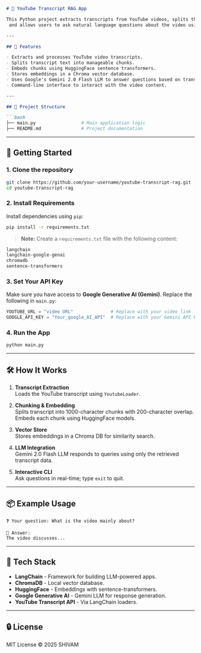 ```markdown
# 🎥 YouTube Transcript RAG App

This Python project extracts transcripts from YouTube videos, splits the content into chunks, embeds them into a vector database,
 and allows users to ask natural language questions about the video using Google's Gemini LLM.

---

## 📌 Features

- Extracts and processes YouTube video transcripts.
- Splits transcript text into manageable chunks.
- Embeds chunks using HuggingFace sentence transformers.
- Stores embeddings in a Chroma vector database.
- Uses Google's Gemini 2.0 Flash LLM to answer questions based on transcript content.
- Command-line interface to interact with the video content.

---

## 🧱 Project Structure

```bash
├── main.py                 # Main application logic
├── README.md               # Project documentation
```

---

## 🚀 Getting Started

### 1. Clone the repository

```bash
git clone https://github.com/your-username/youtube-transcript-rag.git
cd youtube-transcript-rag
```

### 2. Install Requirements

Install dependencies using `pip`:

```bash
pip install -r requirements.txt
```

> **Note:** Create a `requirements.txt` file with the following content:
```txt
langchain
langchain-google-genai
chromadb
sentence-transformers
```

### 3. Set Your API Key

Make sure you have access to **Google Generative AI (Gemini)**.
Replace the following in `main.py`:
```python
YOUTUBE_URL = "video URL"              # Replace with your video link
GOOGLE_API_KEY = "Your_google_AI_API"  # Replace with your Gemini API key
```

### 4. Run the App

```bash
python main.py
```

---

## 🛠️ How It Works

1. **Transcript Extraction**  
   Loads the YouTube transcript using `YoutubeLoader`.

2. **Chunking & Embedding**  
   Splits transcript into 1000-character chunks with 200-character overlap. Embeds each chunk using HuggingFace models.

3. **Vector Store**  
   Stores embeddings in a Chroma DB for similarity search.

4. **LLM Integration**  
   Gemini 2.0 Flash LLM responds to queries using only the retrieved transcript data.

5. **Interactive CLI**  
   Ask questions in real-time; type `exit` to quit.

---

## 📦 Example Usage

```
❓ Your question: What is the video mainly about?

📢 Answer:
The video discusses...
```

---

## 🧠 Tech Stack

- **LangChain** - Framework for building LLM-powered apps.
- **ChromaDB** - Local vector database.
- **HuggingFace** - Embeddings with sentence-transformers.
- **Google Generative AI** - Gemini LLM for response generation.
- **YouTube Transcript API** - Via LangChain loaders.

---

## 🔒 License

MIT License © 2025 SHIVAM
```

